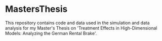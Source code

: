 # MastersThesis

This repository contains code and data used in the simulation and data analysis for my Master's Thesis on 'Treatment Effects in High-Dimensional Models: Analyzing the German Rental Brake'.

